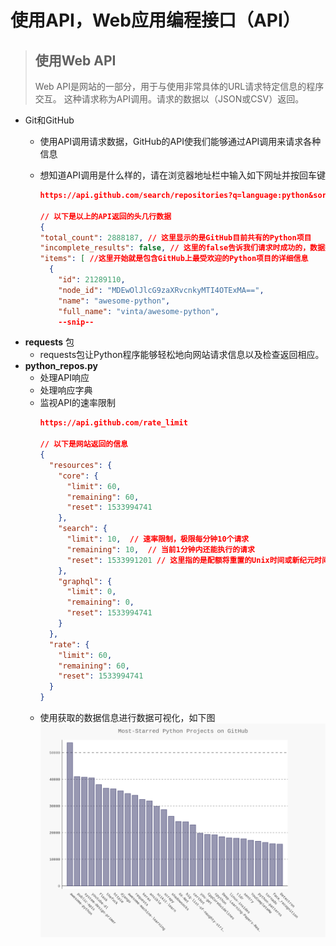 # 使用API，Web应用编程接口（API）

> ## 使用Web API
> Web API是网站的一部分，用于与使用非常具体的URL请求特定信息的程序交互。
> 这种请求称为API调用。请求的数据以（JSON或CSV）返回。
* Git和GitHub
  * 使用API调用请求数据，GitHub的API使我们能够通过API调用来请求各种信息
  * 想知道API调用是什么样的，请在浏览器地址栏中输入如下网址并按回车键

    ```json
    https://api.github.com/search/repositories?q=language:python&sort=stars

    // 以下是以上的API返回的头几行数据
    {
    "total_count": 2888187, // 这里显示的是GitHub目前共有的Python项目
    "incomplete_results": false, // 这里的false告诉我们请求时成功的，数据完整
    "items": [ //这里开始就是包含GitHub上最受欢迎的Python项目的详细信息
      {
        "id": 21289110,
        "node_id": "MDEwOlJlcG9zaXRvcnkyMTI4OTExMA==",
        "name": "awesome-python",
        "full_name": "vinta/awesome-python",
        --snip--
    ```
* **requests** 包
  * requests包让Python程序能够轻松地向网站请求信息以及检查返回相应。
* **python_repos.py**
  * 处理API响应
  * 处理响应字典
  * 监视API的速率限制
    ```json
    https://api.github.com/rate_limit

    // 以下是网站返回的信息
    {
      "resources": {
        "core": {
          "limit": 60,
          "remaining": 60,
          "reset": 1533994741
        },
        "search": {
          "limit": 10,  // 速率限制，极限每分钟10个请求
          "remaining": 10,  // 当前1分钟内还能执行的请求
          "reset": 1533991201 // 这里指的是配额将重置的Unix时间或新纪元时间（1970年1月1日午夜后多少秒
        },
        "graphql": {
          "limit": 0,
          "remaining": 0,
          "reset": 1533994741
        }
      },
      "rate": {
        "limit": 60,
        "remaining": 60,
        "reset": 1533994741
      }
    }
    ```
  * 使用获取的数据信息进行数据可视化，如下图
    ![python_repos.py](python_repos.svg)
